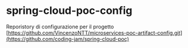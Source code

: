 # spring-cloud-poc-config

Reporistory di configurazione per il progetto [https://github.com/VincenzoNTT/microservices-poc-artifact-config.git](https://github.com/coding-jam/spring-cloud-poc)
